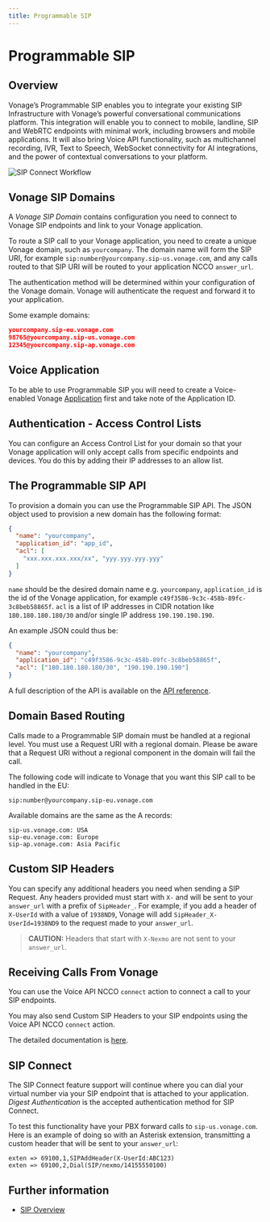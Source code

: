 ```yaml
---
title: Programmable SIP
---
```


# Programmable SIP

## Overview

Vonage’s Programmable SIP enables you to integrate your existing SIP Infrastructure with Vonage’s powerful conversational communications platform. This integration will enable you to connect to mobile, landline, SIP and WebRTC endpoints with minimal work, including browsers and mobile applications. It will also bring Voice API functionality, such as multichannel recording, IVR, Text to Speech, WebSocket connectivity for AI integrations, and the power of contextual conversations to your platform.

![SIP Connect Workflow](/images/workflow_sip_connect.png)

## Vonage SIP Domains

A _Vonage SIP Domain_ contains configuration you need to connect to Vonage SIP endpoints and link to your Vonage application.

To route a SIP call to your Vonage application, you need to create a unique Vonage domain, such as `yourcompany`. The domain name will form the SIP URI, for example `sip:number@yourcompany.sip-us.vonage.com`, and any calls routed to that SIP URI will be routed to your application NCCO `answer_url`.

The authentication method will be determined within your configuration of the Vonage domain. Vonage will authenticate the request and forward it to your application.

Some example domains:

```json
yourcompany.sip-eu.vonage.com
98765@yourcompany.sip-us.vonage.com
12345@yourcompany.sip-ap.vonage.com
```

## Voice Application

To be able to use Programmable SIP you will need to create a Voice-enabled Vonage [Application](/application/overview) first and take note of the Application ID.

## Authentication - Access Control Lists

You can configure an Access Control List for your domain so that your Vonage application will only accept calls from specific endpoints and devices. You do this by adding their IP addresses to an allow list.

## The Programmable SIP API

To provision a domain you can use the Programmable SIP API. The JSON object used to provision a new domain has the following format:

```json
{
  "name": "yourcompany",
  "application_id": "app_id",
  "acl": [
    "xxx.xxx.xxx.xxx/xx", "yyy.yyy.yyy.yyy"
  ]
}
```

`name` should be the desired domain name e.g. `yourcompany`, `application_id` is the id of the Vonage application, for example `c49f3586-9c3c-458b-89fc-3c8beb58865f`. `acl` is a list of IP addresses in CIDR notation like `180.180.180.180/30` and/or single IP address `190.190.190.190`.

An example JSON could thus be:

```json
{
  "name": "yourcompany",
  "application_id": "c49f3586-9c3c-458b-89fc-3c8beb58865f",
  "acl": ["180.180.180.180/30", "190.190.190.190"]
}
```

A full description of the API is available on the [API reference](/api/psip).

## Domain Based Routing

Calls made to a Programmable SIP domain must be handled at a regional level. You must use a Request URI with a regional domain. Please be aware that a Request URI without a regional component in the domain will fail the call.

The following code will indicate to Vonage that you want this SIP call to be handled in the EU:

```
sip:number@yourcompany.sip-eu.vonage.com
```

Available domains are the same as the A records:

```
sip-us.vonage.com: USA
sip-eu.vonage.com: Europe
sip-ap.vonage.com: Asia Pacific
```

## Custom SIP Headers

You can specify any additional headers you need when sending a SIP Request. Any headers provided must start with `X-` and will be sent to your `answer_url` with a prefix of `SipHeader_`. For example, if you add a header of `X-UserId` with a value of `1938ND9`, Vonage will add `SipHeader_X-UserId=1938ND9` to the request made to your `answer_url`.

> **CAUTION:** Headers that start with `X-Nexmo` are not sent to your `answer_url`.

## Receiving Calls From Vonage

You can use the Voice API NCCO `connect` action to connect a call to your SIP endpoints. 

You may also send Custom SIP Headers to your SIP endpoints using the Voice API NCCO `connect` action.

The detailed documentation is [here](/voice/voice-api/ncco-reference#connect).

## SIP Connect

The SIP Connect feature support will continue where you can dial your virtual number via your SIP endpoint that is attached to your application. _Digest Authentication_ is the accepted authentication method for SIP Connect.

To test this functionality have your PBX forward calls to `sip-us.vonage.com`. Here is an example of doing so with an Asterisk extension, transmitting a custom header that will be sent to your `answer_url`:

```
exten => 69100,1,SIPAddHeader(X-UserId:ABC123)
exten => 69100,2,Dial(SIP/nexmo/14155550100)
```

## Further information

* [SIP Overview](/voice/sip/overview)
